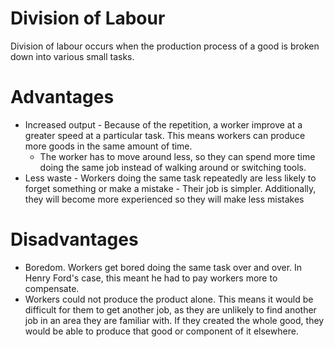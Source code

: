 # Division of Labour #
Division of labour occurs when the production process of a good is broken down into various small tasks.

# Advantages #
- Increased output - Because of the repetition, a worker improve at a greater speed at a particular task. This means workers can produce more goods in the same amount of time.
  - The worker has to move around less, so they can spend more time doing the same job instead of walking around or switching tools.
- Less waste - Workers doing the same task repeatedly are less likely to forget something or make a mistake - Their job is simpler. Additionally, they will become more experienced so they will make less mistakes

# Disadvantages #
- Boredom. Workers get bored doing the same task over and over. In Henry Ford's case, this meant he had to pay workers more to compensate.
- Workers could not produce the product alone. This means it would be difficult for them to get another job, as they are unlikely to find another job in an area they are familiar with. If they created the whole good, they would be able to produce that good or component of it elsewhere.
